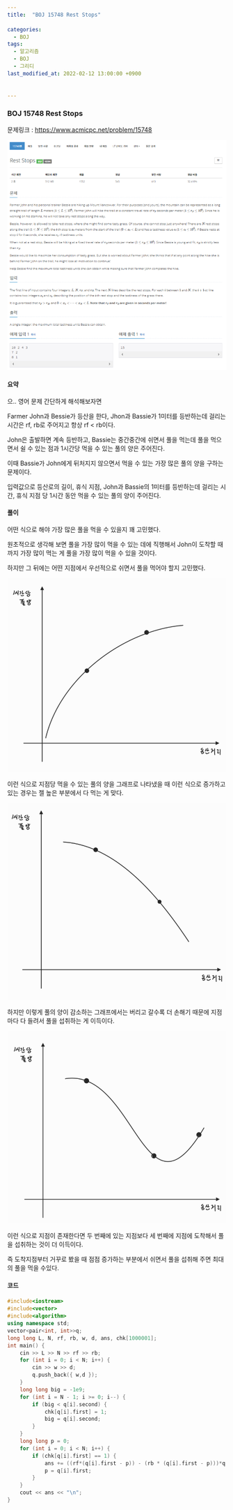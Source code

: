 ```yaml
---
title:  "BOJ 15748 Rest Stops"

categories:
  - BOJ
tags:
  - 알고리즘
  - BOJ
  - 그리디
last_modified_at: 2022-02-12 13:00:00 +0900


---
```


### BOJ 15748 Rest Stops

문제링크 : <https://www.acmicpc.net/problem/15748>

![BOJ_15748](/images/2022-02-12-BOJ15748/BOJ_15748.PNG)

#### 요약

으.. 영어 문제 간단하게 해석해보자면 

Farmer John과 Bessie가 등산을 한다,  Jhon과 Bassie가 1미터를 등반하는데 걸리는 시간은 rf, rb로 주어지고 항상 rf < rb이다.

John은 출발하면 계속 등반하고, Bassie는 중간중간에 쉬면서 풀을 먹는데 풀을 먹으면서 쉴 수 있는 점과 1시간당 먹을 수 있는 풀의 양은 주어진다.

이때 Bassie가 John에게 뒤처지지 않으면서 먹을 수 있는 가장 많은 풀의 양을 구하는 문제이다.

입력값으로 등산로의 길이, 휴식 지점, John과 Bassie의 1미터를 등반하는데 걸리는 시간,
휴식 지점 당 1시간 동안 먹을 수 있는 풀의 양이 주어진다.

#### 풀이

어떤 식으로 해야 가장 많은 풀을 먹을 수 있을지 꽤 고민했다.

원초적으로 생각해 보면 풀을 가장 많이 먹을 수 있는 데에 직행해서 John이 도착할 때까지 가장 많이 먹는 게 풀을 가장 많이 먹을 수 있을 것이다.

하지만 그 뒤에는 어떤 지점에서 우선적으로 쉬면서 풀을 먹어야 할지 고민했다.

 ![BOJ_15748_1](/images/2022-02-12-BOJ15748/BOJ_15748_1.PNG)

이런 식으로 지점당 먹을 수 있는 풀의 양을 그래프로 나타냈을 때 이런 식으로 증가하고 있는 경우는 젤 높은 부분에서 다 먹는 게 맞다.



![BOJ_15748_2](/images/2022-02-12-BOJ15748/BOJ_15748_2.PNG)

하지만 이렇게 풀의 양이 감소하는 그래프에서는 버리고 갈수록 더 손해기 때문에 지점마다 다 들려서 풀을 섭취하는 게 이득이다.



![BOJ_15748_3](/images/2022-02-12-BOJ15748/BOJ_15748_3.PNG)

이런 식으로 지점이 존재한다면 두 번째에 있는 지점보다 세 번째에 지점에 도착해서 풀을 섭취하는 것이 더 이득이다.

즉 도착지점부터 거꾸로 봤을 때 점점 증가하는 부분에서 쉬면서 풀을 섭취해 주면 최대의 풀을 먹을 수있다.

#### 코드

```c++
#include<iostream>
#include<vector>
#include<algorithm>
using namespace std;
vector<pair<int, int>>q;
long long L, N, rf, rb, w, d, ans, chk[1000001];
int main() {
	cin >> L >> N >> rf >> rb;
	for (int i = 0; i < N; i++) {
		cin >> w >> d;
		q.push_back({ w,d });
	}
	long long big = -1e9;
	for (int i = N - 1; i >= 0; i--) {
		if (big < q[i].second) {
			chk[q[i].first] = 1;
			big = q[i].second;
		}
	}
	long long p = 0;
	for (int i = 0; i < N; i++) {
		if (chk[q[i].first] == 1) {
			ans += ((rf*(q[i].first - p)) - (rb * (q[i].first - p)))*q[i].second;
			p = q[i].first;
		}
	}
	cout << ans << "\n";
}
```

